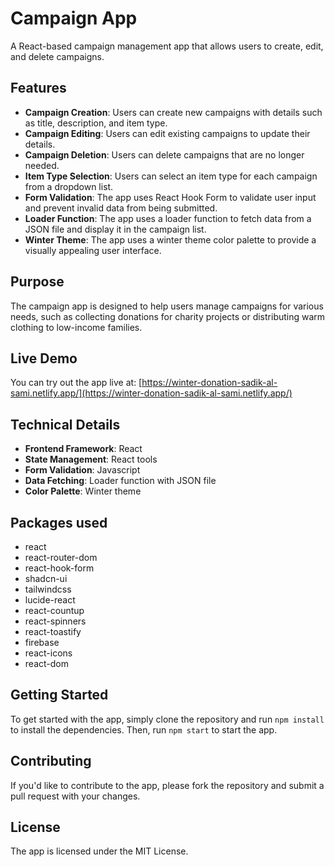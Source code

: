 # Campaign App

A React-based campaign management app that allows users to create, edit, and delete campaigns.

## Features

- **Campaign Creation**: Users can create new campaigns with details such as title, description, and item type.
- **Campaign Editing**: Users can edit existing campaigns to update their details.
- **Campaign Deletion**: Users can delete campaigns that are no longer needed.
- **Item Type Selection**: Users can select an item type for each campaign from a dropdown list.
- **Form Validation**: The app uses React Hook Form to validate user input and prevent invalid data from being submitted.
- **Loader Function**: The app uses a loader function to fetch data from a JSON file and display it in the campaign list.
- **Winter Theme**: The app uses a winter theme color palette to provide a visually appealing user interface.

## Purpose

The campaign app is designed to help users manage campaigns for various needs, such as collecting donations for charity projects or distributing warm clothing to low-income families.

## Live Demo

You can try out the app live at: [https://winter-donation-sadik-al-sami.netlify.app/](https://winter-donation-sadik-al-sami.netlify.app/)

## Technical Details

- **Frontend Framework**: React
- **State Management**: React tools
- **Form Validation**: Javascript
- **Data Fetching**: Loader function with JSON file
- **Color Palette**: Winter theme

## Packages used

- react
- react-router-dom
- react-hook-form
- shadcn-ui
- tailwindcss
- lucide-react
- react-countup
- react-spinners
- react-toastify
- firebase
- react-icons
- react-dom

## Getting Started

To get started with the app, simply clone the repository and run `npm install` to install the dependencies. Then, run `npm start` to start the app.

## Contributing

If you'd like to contribute to the app, please fork the repository and submit a pull request with your changes.

## License

The app is licensed under the MIT License.
